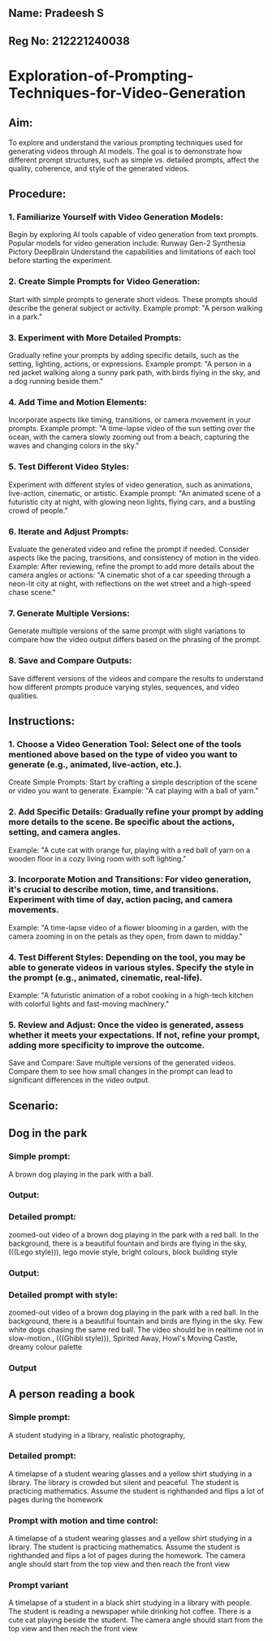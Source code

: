 ## Name: Pradeesh S
## Reg No: 212221240038
# Exploration-of-Prompting-Techniques-for-Video-Generation
## Aim: 
To explore and understand the various prompting techniques used for generating videos through AI models. The goal is to demonstrate how different prompt structures, such as simple vs. detailed prompts, affect the quality, coherence, and style of the generated videos.
## Procedure:
### 1. Familiarize Yourself with Video Generation Models:
Begin by exploring AI tools capable of video generation from text prompts. Popular models for video generation include:
Runway Gen-2
Synthesia
Pictory
DeepBrain
Understand the capabilities and limitations of each tool before starting the experiment.

### 2. Create Simple Prompts for Video Generation:
Start with simple prompts to generate short videos. These prompts should describe the general subject or activity.
Example prompt: "A person walking in a park."

### 3. Experiment with More Detailed Prompts:
Gradually refine your prompts by adding specific details, such as the setting, lighting, actions, or expressions.
Example prompt: "A person in a red jacket walking along a sunny park path, with birds flying in the sky, and a dog running beside them."
### 4. Add Time and Motion Elements:
Incorporate aspects like timing, transitions, or camera movement in your prompts.
Example prompt: "A time-lapse video of the sun setting over the ocean, with the camera slowly zooming out from a beach, capturing the waves and changing colors in the sky."
### 5. Test Different Video Styles:
Experiment with different styles of video generation, such as animations, live-action, cinematic, or artistic.
Example prompt: "An animated scene of a futuristic city at night, with glowing neon lights, flying cars, and a bustling crowd of people."
### 6. Iterate and Adjust Prompts:
Evaluate the generated video and refine the prompt if needed. Consider aspects like the pacing, transitions, and consistency of motion in the video.
Example: After reviewing, refine the prompt to add more details about the camera angles or actions: "A cinematic shot of a car speeding through a neon-lit city at night, with reflections on the wet street and a high-speed chase scene."
### 7. Generate Multiple Versions:
Generate multiple versions of the same prompt with slight variations to compare how the video output differs based on the phrasing of the prompt.
### 8. Save and Compare Outputs:
Save different versions of the videos and compare the results to understand how different prompts produce varying styles, sequences, and video qualities.

## Instructions:

### 1. Choose a Video Generation Tool: Select one of the tools mentioned above based on the type of video you want to generate (e.g., animated, live-action, etc.).
Create Simple Prompts: Start by crafting a simple description of the scene or video you want to generate.
Example: "A cat playing with a ball of yarn."
### 2. Add Specific Details: Gradually refine your prompt by adding more details to the scene. Be specific about the actions, setting, and camera angles.
Example: "A cute cat with orange fur, playing with a red ball of yarn on a wooden floor in a cozy living room with soft lighting."
### 3. Incorporate Motion and Transitions: For video generation, it's crucial to describe motion, time, and transitions. Experiment with time of day, action pacing, and camera movements.
Example: "A time-lapse video of a flower blooming in a garden, with the camera zooming in on the petals as they open, from dawn to midday."
### 4. Test Different Styles: Depending on the tool, you may be able to generate videos in various styles. Specify the style in the prompt (e.g., animated, cinematic, real-life).
Example: "A futuristic animation of a robot cooking in a high-tech kitchen with colorful lights and fast-moving machinery."
### 5. Review and Adjust: Once the video is generated, assess whether it meets your expectations. If not, refine your prompt, adding more specificity to improve the outcome.
Save and Compare: Save multiple versions of the generated videos. Compare them to see how small changes in the prompt can lead to significant differences in the video output.

## Scenario:
## Dog in the park
### Simple prompt:
A brown dog playing in the park with a ball.
### Output:

### Detailed prompt:
zoomed-out video of a brown dog playing in the park with a red ball. In the background, there is a beautiful fountain and birds are flying in the sky, (((Lego style))), lego movie style, bright colours, block building style
### Output:

### Detailed prompt with style:
zoomed-out video of a brown dog playing in the park with a red ball. In the background, there is a beautiful fountain and birds are flying in the sky. Few white dogs chasing the same red ball. The video should be in realtime not in slow-motion., (((Ghibli style))), Spirited Away, Howl's Moving Castle, dreamy colour palette
### Output

## A person reading a book
### Simple prompt:
A student studying in a library, realistic photography,
### Detailed prompt:
A timelapse of a student wearing glasses and a yellow shirt studying in a library. The library is crowded but silent and peaceful. The student is practicing mathematics. Assume the student is righthanded and flips a lot of pages during the homework
### Prompt with motion and time control:
A timelapse of a student wearing glasses and a yellow shirt studying in a library. The student is practicing mathematics. Assume the student is righthanded and flips a lot of pages during the homework. The camera angle should start from the top view and then reach the front view
### Prompt variant
A timelapse of a student in a black shirt studying in a library with people. The student is reading a newspaper while drinking hot coffee.  There is a cute cat playing beside the student. The camera angle should start from the top view and then reach the front view
